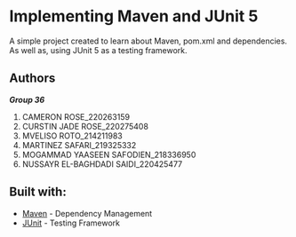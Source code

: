 # Implementing Maven and JUnit 5
A simple project created to learn about Maven, pom.xml and dependencies. As well as, using JUnit 5 as a testing framework.

## Authors
**_Group 36_**
1. CAMERON ROSE_220263159
2. CURSTIN JADE ROSE_220275408
3. MVELISO ROTO_214211983
4. MARTINEZ SAFARI_219325332
5. MOGAMMAD YAASEEN SAFODIEN_218336950
6. NUSSAYR EL-BAGHDADI SAIDI_220425477

## Built with:
- [Maven](https://maven.apache.org/) - Dependency Management
- [JUnit](https://junit.org/junit5/) - Testing Framework

